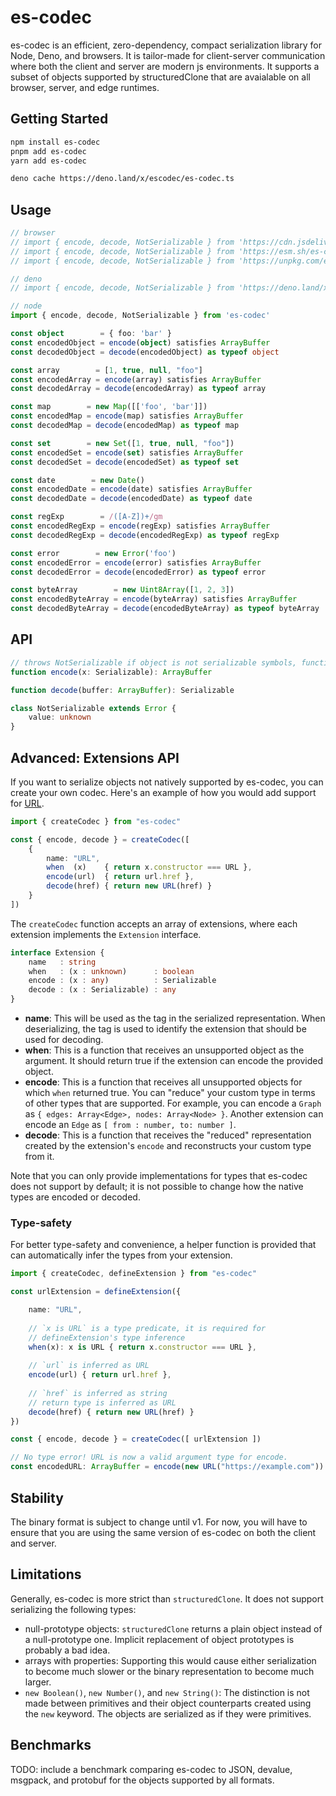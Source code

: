 # es-codec
es-codec is an efficient, zero-dependency, compact serialization library for Node, Deno, and browsers. It is tailor-made for client-server communication where both the client and server are modern js environments. It supports a subset of objects supported by structuredClone that are avaialable on all browser, server, and edge runtimes.

## Getting Started
```bash
npm install es-codec
pnpm add es-codec
yarn add es-codec
```
```bash
deno cache https://deno.land/x/escodec/es-codec.ts
```

## Usage
```ts
// browser
// import { encode, decode, NotSerializable } from 'https://cdn.jsdelivr.net/npm/es-codec/es-codec.js'
// import { encode, decode, NotSerializable } from 'https://esm.sh/es-codec/es-codec.js'
// import { encode, decode, NotSerializable } from 'https://unpkg.com/es-codec/es-codec.js'

// deno
// import { encode, decode, NotSerializable } from 'https://deno.land/x/escodec/es-codec.ts'

// node
import { encode, decode, NotSerializable } from 'es-codec'

const object        = { foo: 'bar' }
const encodedObject = encode(object) satisfies ArrayBuffer
const decodedObject = decode(encodedObject) as typeof object

const array        = [1, true, null, "foo"]
const encodedArray = encode(array) satisfies ArrayBuffer
const decodedArray = decode(encodedArray) as typeof array

const map        = new Map([['foo', 'bar']])
const encodedMap = encode(map) satisfies ArrayBuffer
const decodedMap = decode(encodedMap) as typeof map

const set        = new Set([1, true, null, "foo"])
const encodedSet = encode(set) satisfies ArrayBuffer 
const decodedSet = decode(encodedSet) as typeof set

const date        = new Date()
const encodedDate = encode(date) satisfies ArrayBuffer
const decodedDate = decode(encodedDate) as typeof date

const regExp        = /([A-Z])+/gm
const encodedRegExp = encode(regExp) satisfies ArrayBuffer
const decodedRegExp = decode(encodedRegExp) as typeof regExp

const error        = new Error('foo')
const encodedError = encode(error) satisfies ArrayBuffer
const decodedError = decode(encodedError) as typeof error

const byteArray        = new Uint8Array([1, 2, 3])
const encodedByteArray = encode(byteArray) satisfies ArrayBuffer
const decodedByteArray = decode(encodedByteArray) as typeof byteArray
```

## API
```ts
// throws NotSerializable if object is not serializable symbols, functions, class instances, etc.
function encode(x: Serializable): ArrayBuffer

function decode(buffer: ArrayBuffer): Serializable

class NotSerializable extends Error {
    value: unknown
}
```

## Advanced: Extensions API
If you want to serialize objects not natively supported by es-codec, you can create your own codec. Here's an example of how you would add support for [URL](https://developer.mozilla.org/en-US/docs/Web/API/URL).
```ts
import { createCodec } from "es-codec"

const { encode, decode } = createCodec([
    {
        name: "URL",
        when  (x)    { return x.constructor === URL },
        encode(url)  { return url.href },
        decode(href) { return new URL(href) }
    }
])
```
The `createCodec` function accepts an array of extensions, where each extension implements the `Extension` interface.
```ts
interface Extension {
    name   : string
    when   : (x : unknown)      : boolean
    encode : (x : any)          : Serializable
    decode : (x : Serializable) : any
}
```
- **name**: This will be used as the tag in the serialized representation. When deserializing, the tag is used to identify the extension that should be used for decoding.
- **when**: This is a function that receives an unsupported object as the argument. It should return true if the extension can encode the provided object.
- **encode**: This is a function that receives all unsupported objects for which `when` returned true. You can "reduce" your custom type in terms of other types that are supported. For example, you can encode a `Graph` as `{ edges: Array<Edge>, nodes: Array<Node> }`. Another extension can encode an `Edge` as `[ from : number, to: number ]`.
- **decode**: This is a function that receives the "reduced" representation created by the extension's `encode` and reconstructs your custom type from it.

Note that you can only provide implementations for types that es-codec does not support by default; it is not possible to change how the native types are encoded or decoded.
### Type-safety
For better type-safety and convenience, a helper function is provided that can automatically infer the types from your extension.
```ts
import { createCodec, defineExtension } from "es-codec"

const urlExtension = defineExtension({

    name: "URL",
    
    // `x is URL` is a type predicate, it is required for
    // defineExtension's type inference
    when(x): x is URL { return x.constructor === URL },
    
    // `url` is inferred as URL
    encode(url) { return url.href },
    
    // `href` is inferred as string
    // return type is inferred as URL
    decode(href) { return new URL(href) }
})

const { encode, decode } = createCodec([ urlExtension ])

// No type error! URL is now a valid argument type for encode.
const encodedURL: ArrayBuffer = encode(new URL("https://example.com"))
```

## Stability
The binary format is subject to change until v1. For now, you will have to ensure that you are using the same version of es-codec on both the client and server.

## Limitations
Generally, es-codec is more strict than `structuredClone`. It does not support serializing the following types:
- null-prototype objects: `structuredClone` returns a plain object instead of a null-prototype one. Implicit replacement of object prototypes is probably a bad idea.
- arrays with properties: Supporting this would cause either serialization to become much slower or the binary representation to become much larger.
- `new Boolean()`, `new Number()`, and `new String()`: The distinction is not made between primitives and their object counterparts created using the `new` keyword. The objects are serialized as if they were primitives.

## Benchmarks
TODO: include a benchmark comparing es-codec to JSON, devalue, msgpack, and protobuf for the objects supported by all formats.
